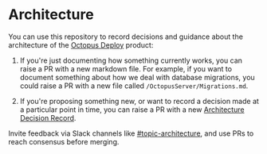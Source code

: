 # Architecture

You can use this repository to record decisions and guidance about the architecture of the [Octopus Deploy](https://github.com/OctopusDeploy/OctopusDeploy) product:

1. If you're just documenting how something currently works, you can raise a PR with a new markdown file. For example, if you want to document something about how we deal with database migrations, you could raise a PR with a new file called `/OctopusServer/Migrations.md`.

2. If you're proposing something new, or want to record a decision made at a particular point in time, you can raise a PR with a new [Architecture Decision Record](https://github.com/OctopusDeploy/Architecture/tree/master/Decisions).

Invite feedback via Slack channels like [#topic-architecture](https://octopusdeploy.slack.com/archives/CTZT49JFJ), and use PRs to reach consensus before merging.
